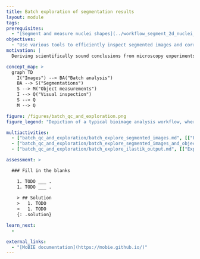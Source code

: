 ```yaml
---
title: Batch exploration of segmentation results
layout: module
tags:
prerequisites:
  - "[Segment and measure nuclei shapes](../workflow_segment_2d_nuclei_measure_shape)"
objectives:
  - "Use various tools to efficiently inspect segmented images and corresponding object measurements."
motivation: |
  Deriving scientifically sound conclusions from microscopy experiments typically requires batch analysis of large image data sets. Once the analysis has been conducted it is critical to visually inspect the results to identify errors and to make scientific discoveries. To do so efficiently requires making oneself familiar with appropriate tools.

concept_map: >
  graph TD
    I("Images") --> BA("Batch analysis")
    BA --> S("Segmentations") 
    S --> M("Object measurements")
    I --> Q("Visual inspection")
    S --> Q
    M --> Q

figure: /figures/batch_qc_and_exploration.png
figure_legend: "Depiction of a typical bioimage analysis workflow, where batch analysis of many input images yields object segmentation images and measurements, which must be quality controlled and explored for scientific discovery."

multiactivities:
  - ["batch_qc_and_exploration/batch_explore_segmented_images.md", [["Fiji MoBIE", "batch_qc_and_exploration/batch_explore_segmented_images_fiji_mobie.md"], ["napari (TODO)", "batch_qc_and_exploration/batch_explore_segmented_images_napari.py"]]]
  - ["batch_qc_and_exploration/batch_explore_segmented_images_and_object_measurements.md", [["Explore Images & Labels & Tables - Fiji MoBIE", "batch_qc_and_exploration/batch_explore_segmented_images_and_object_measurements_fiji_mobie.md"], ["Explore Objects Table - Fiji MoBIE", "batch_qc_and_exploration/batch_explore_objects_table_fiji_mobie.md"]]]
  - ["batch_qc_and_exploration/batch_explore_ilastik_output.md", [["Explore ilastik tracking results - Fiji MoBIE", "batch_qc_and_exploration/batch_explore_ilastik_tracking_results_fiji_mobie.md"]]]

assessment: >

  ### Fill in the blanks

    1. TODO ___ .
    1. TODO ___ .
    
    > ## Solution
    >   1. TODO
    >   1. TODO
    {: .solution}

learn_next:
  - 

external_links:
  - "[MoBIE documentation](https://mobie.github.io/)"
---
```


